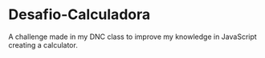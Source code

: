 # Desafio-Calculadora
A challenge made in my DNC class to improve my knowledge in JavaScript creating a calculator.
